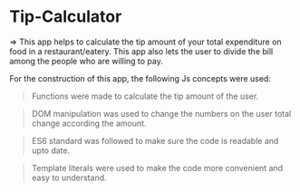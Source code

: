 # Tip-Calculator

=> This app helps to calculate the tip amount of your total expenditure on food in a restaurant/eatery. This app also lets the user to divide the bill among the people who are willing to pay.

For the construction of this app, the following Js concepts were used:

> Functions were made to calculate the tip amount of the user.
 
> DOM manipulation was used to change the numbers on the user total change according the amount.
 
> ES6 standard was followed to make sure the code is readable and upto date.
 
> Template literals were used to make the code more convenient and easy to understand.

